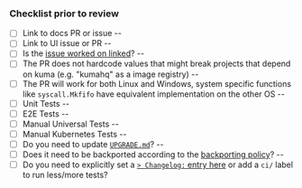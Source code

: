 ### Checklist prior to review

<!--
Each of these sections need to be filled by the author when opening the PR.

If something doesn't apply please check the box and add a justification after the `--`
-->

- [ ] Link to docs PR or issue --
- [ ] Link to UI issue or PR --
- [ ] Is the [issue worked on linked][1]? --
- [ ] The PR does not hardcode values that might break projects that depend on kuma (e.g. "kumahq" as a image registry) --
- [ ] The PR will work for both Linux and Windows, system specific functions like `syscall.Mkfifo` have equivalent implementation on the other OS --
- [ ] Unit Tests --
- [ ] E2E Tests --
- [ ] Manual Universal Tests --
- [ ] Manual Kubernetes Tests --
- [ ] Do you need to update [`UPGRADE.md`](../blob/master/UPGRADE.md)? --
- [ ] Does it need to be backported according to the [backporting policy](../blob/master/CONTRIBUTING.md#backporting)? --
- [ ] Do you need to explicitly set a [`> Changelog:` entry here](../blob/master/CONTRIBUTING.md#submitting-a-patch) or add a `ci/` label to run less/more tests?

[1]: https://docs.github.com/en/issues/tracking-your-work-with-issues/linking-a-pull-request-to-an-issue#linking-a-pull-request-to-an-issue-using-a-keyword
